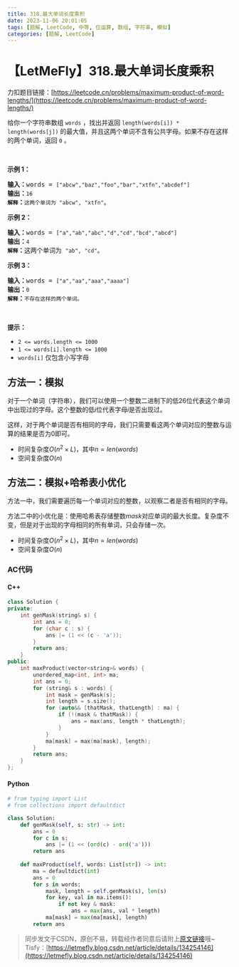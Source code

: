 ```yaml
---
title: 318.最大单词长度乘积
date: 2023-11-06 20:01:05
tags: [题解, LeetCode, 中等, 位运算, 数组, 字符串, 模拟]
categories: [题解, LeetCode]
---
```


# 【LetMeFly】318.最大单词长度乘积

力扣题目链接：[https://leetcode.cn/problems/maximum-product-of-word-lengths/](https://leetcode.cn/problems/maximum-product-of-word-lengths/)

<p>给你一个字符串数组&nbsp;<code>words</code> ，找出并返回 <code>length(words[i]) * length(words[j])</code>&nbsp;的最大值，并且这两个单词不含有公共字母。如果不存在这样的两个单词，返回 <code>0</code> 。</p>

<p>&nbsp;</p>

<p><strong>示例&nbsp;1：</strong></p>

<pre>
<strong>输入：</strong>words = <code>["abcw","baz","foo","bar","xtfn","abcdef"]</code>
<strong>输出：</strong><code>16 
<strong>解释</strong></code><strong>：</strong><code>这两个单词为<strong> </strong>"abcw", "xtfn"</code>。</pre>

<p><strong>示例 2：</strong></p>

<pre>
<strong>输入：</strong>words = <code>["a","ab","abc","d","cd","bcd","abcd"]</code>
<strong>输出：</strong><code>4 
<strong>解释</strong></code><strong>：</strong>这两个单词为 <code>"ab", "cd"</code>。</pre>

<p><strong>示例 3：</strong></p>

<pre>
<strong>输入：</strong>words = <code>["a","aa","aaa","aaaa"]</code>
<strong>输出：</strong><code>0 
<strong>解释</strong></code><strong>：</strong><code>不存在这样的两个单词。</code>
</pre>

<p>&nbsp;</p>

<p><strong>提示：</strong></p>

<ul>
	<li><code>2 &lt;= words.length &lt;= 1000</code></li>
	<li><code>1 &lt;= words[i].length &lt;= 1000</code></li>
	<li><code>words[i]</code>&nbsp;仅包含小写字母</li>
</ul>


    
## 方法一：模拟

对于一个单词（字符串），我们可以使用一个整数二进制下的低26位代表这个单词中出现过的字母。这个整数的低$i$位代表字母$i$是否出现过。

这样，对于两个单词是否有相同的字母，我们只需要看这两个单词对应的整数与运算的结果是否为$0$即可。

+ 时间复杂度$O(n^2\times L)$，其中$n=len(words)$
+ 空间复杂度$O(n)$

## 方法二：模拟+哈希表小优化

方法一中，我们需要遍历每一个单词对应的整数，以观察二者是否有相同的字母。

方法二中的小优化是：使用哈希表存储整数$mask$对应单词的最大长度。复杂度不变，但是对于出现的字母相同的所有单词，只会存储一次。

+ 时间复杂度$O(n^2\times L)$，其中$n=len(words)$
+ 空间复杂度$O(n)$

### AC代码

#### C++

```cpp
class Solution {
private:
    int genMask(string& s) {
        int ans = 0;
        for (char c : s) {
            ans |= (1 << (c - 'a'));
        }
        return ans;
    }
public:
    int maxProduct(vector<string>& words) {
        unordered_map<int, int> ma;
        int ans = 0;
        for (string& s : words) {
            int mask = genMask(s);
            int length = s.size();
            for (auto&& [thatMask, thatLength] : ma) {
                if (!(mask & thatMask)) {
                    ans = max(ans, length * thatLength);
                }
            }
            ma[mask] = max(ma[mask], length);
        }
        return ans;
    }
};
```

#### Python

```python
# from typing import List
# from collections import defaultdict

class Solution:
    def genMask(self, s: str) -> int:
        ans = 0
        for c in s:
            ans |= (1 << (ord(c) - ord('a')))
        return ans
    
    def maxProduct(self, words: List[str]) -> int:
        ma = defaultdict(int)
        ans = 0
        for s in words:
            mask, length = self.genMask(s), len(s)
            for key, val in ma.items():
                if not key & mask:
                    ans = max(ans, val * length)
            ma[mask] = max(ma[mask], length)
        return ans
```

> 同步发文于CSDN，原创不易，转载经作者同意后请附上[原文链接](https://blog.letmefly.xyz/2023/11/06/LeetCode%200318.%E6%9C%80%E5%A4%A7%E5%8D%95%E8%AF%8D%E9%95%BF%E5%BA%A6%E4%B9%98%E7%A7%AF/)哦~
> Tisfy：[https://letmefly.blog.csdn.net/article/details/134254146](https://letmefly.blog.csdn.net/article/details/134254146)
